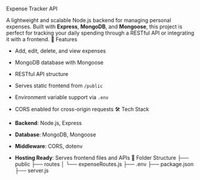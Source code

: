 Expense Tracker API

A lightweight and scalable Node.js backend for managing personal expenses. Built with **Express**, **MongoDB**, and **Mongoose**, this project is perfect for tracking your daily spending through a RESTful API or integrating it with a frontend.
🚀 Features

- Add, edit, delete, and view expenses
- MongoDB database with Mongoose
- RESTful API structure
- Serves static frontend from `/public`
- Environment variable support via `.env`
- CORS enabled for cross-origin requests
 🛠️ Tech Stack

- **Backend**: Node.js, Express
- **Database**: MongoDB, Mongoose
- **Middleware**: CORS, dotenv
- **Hosting Ready**: Serves frontend files and APIs
 📁 Folder Structure
├── public
├── routes
│ └── expenseRoutes.js 
├── .env 
├── package.json
├── server.js 
